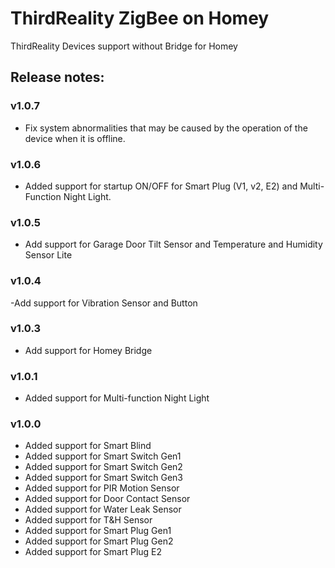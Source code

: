 # ThirdReality ZigBee on Homey
ThirdReality Devices support without Bridge for Homey

## Release notes:

### v1.0.7
- Fix system abnormalities that may be caused by the operation of the device when it is offline.

### v1.0.6
- Added support for startup ON/OFF for Smart Plug (V1, v2, E2) and Multi-Function Night Light.

### v1.0.5
- Add support for Garage Door Tilt Sensor and Temperature and Humidity Sensor Lite

### v1.0.4
-Add support for Vibration Sensor and Button

### v1.0.3
- Add support for Homey Bridge

### v1.0.1
- Added support for Multi-function Night Light

### v1.0.0
- Added support for Smart Blind 
- Added support for Smart Switch Gen1	
- Added support for Smart Switch Gen2	
- Added support for Smart Switch Gen3	
- Added support for PIR Motion Sensor	
- Added support for Door Contact Sensor	
- Added support for Water Leak Sensor	
- Added support for T&H Sensor
- Added support for Smart Plug Gen1	
- Added support for Smart Plug Gen2	
- Added support for Smart Plug E2